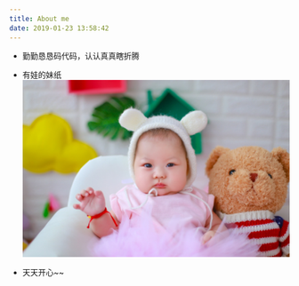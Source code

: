 ```yaml
---
title: About me
date: 2019-01-23 13:58:42
---
```

- 勤勤恳恳码代码，认认真真瞎折腾
- 有娃的妹纸
![图片](../images/han.jpg)

- 天天开心~~